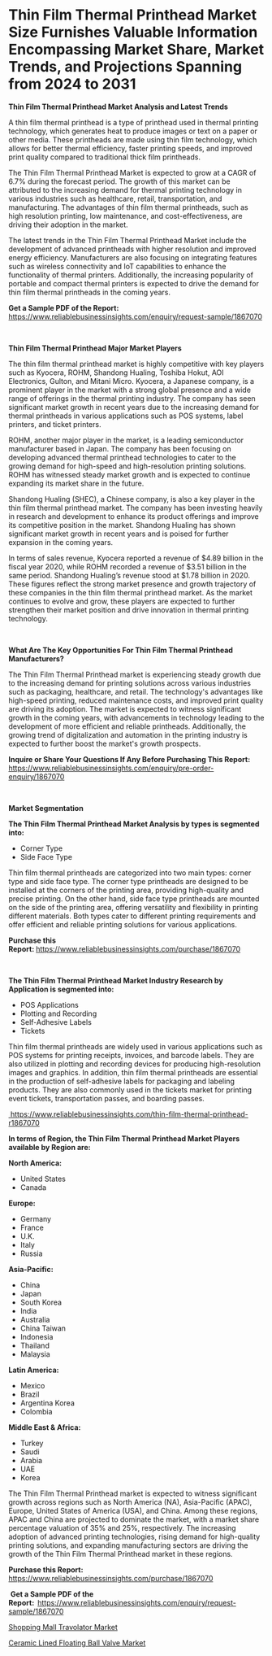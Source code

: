 <p><h1>Thin Film Thermal Printhead Market Size Furnishes Valuable Information Encompassing Market Share, Market Trends, and Projections Spanning from 2024 to 2031</h1></p><p><strong>Thin Film Thermal Printhead Market Analysis and Latest Trends</strong></p>
<p><p>A thin film thermal printhead is a type of printhead used in thermal printing technology, which generates heat to produce images or text on a paper or other media. These printheads are made using thin film technology, which allows for better thermal efficiency, faster printing speeds, and improved print quality compared to traditional thick film printheads.</p><p>The Thin Film Thermal Printhead Market is expected to grow at a CAGR of 6.7% during the forecast period. The growth of this market can be attributed to the increasing demand for thermal printing technology in various industries such as healthcare, retail, transportation, and manufacturing. The advantages of thin film thermal printheads, such as high resolution printing, low maintenance, and cost-effectiveness, are driving their adoption in the market.</p><p>The latest trends in the Thin Film Thermal Printhead Market include the development of advanced printheads with higher resolution and improved energy efficiency. Manufacturers are also focusing on integrating features such as wireless connectivity and IoT capabilities to enhance the functionality of thermal printers. Additionally, the increasing popularity of portable and compact thermal printers is expected to drive the demand for thin film thermal printheads in the coming years.</p></p>
<p><strong>Get a Sample PDF of the Report:&nbsp;</strong> <a href="https://www.reliablebusinessinsights.com/enquiry/request-sample/1867070">https://www.reliablebusinessinsights.com/enquiry/request-sample/1867070</a></p>
<p>&nbsp;</p>
<p><strong>Thin Film Thermal Printhead Major Market Players</strong></p>
<p><p>The thin film thermal printhead market is highly competitive with key players such as Kyocera, ROHM, Shandong Hualing, Toshiba Hokut, AOI Electronics, Gulton, and Mitani Micro. Kyocera, a Japanese company, is a prominent player in the market with a strong global presence and a wide range of offerings in the thermal printing industry. The company has seen significant market growth in recent years due to the increasing demand for thermal printheads in various applications such as POS systems, label printers, and ticket printers.</p><p>ROHM, another major player in the market, is a leading semiconductor manufacturer based in Japan. The company has been focusing on developing advanced thermal printhead technologies to cater to the growing demand for high-speed and high-resolution printing solutions. ROHM has witnessed steady market growth and is expected to continue expanding its market share in the future.</p><p>Shandong Hualing (SHEC), a Chinese company, is also a key player in the thin film thermal printhead market. The company has been investing heavily in research and development to enhance its product offerings and improve its competitive position in the market. Shandong Hualing has shown significant market growth in recent years and is poised for further expansion in the coming years.</p><p>In terms of sales revenue, Kyocera reported a revenue of $4.89 billion in the fiscal year 2020, while ROHM recorded a revenue of $3.51 billion in the same period. Shandong Hualing’s revenue stood at $1.78 billion in 2020. These figures reflect the strong market presence and growth trajectory of these companies in the thin film thermal printhead market. As the market continues to evolve and grow, these players are expected to further strengthen their market position and drive innovation in thermal printing technology.</p></p>
<p>&nbsp;</p>
<p><strong>What Are The Key Opportunities For Thin Film Thermal Printhead Manufacturers?</strong></p>
<p><p>The Thin Film Thermal Printhead market is experiencing steady growth due to the increasing demand for printing solutions across various industries such as packaging, healthcare, and retail. The technology's advantages like high-speed printing, reduced maintenance costs, and improved print quality are driving its adoption. The market is expected to witness significant growth in the coming years, with advancements in technology leading to the development of more efficient and reliable printheads. Additionally, the growing trend of digitalization and automation in the printing industry is expected to further boost the market's growth prospects.</p></p>
<p><strong>Inquire or Share Your Questions If Any Before Purchasing This Report:</strong> <a href="https://www.reliablebusinessinsights.com/enquiry/pre-order-enquiry/1867070">https://www.reliablebusinessinsights.com/enquiry/pre-order-enquiry/1867070</a></p>
<p>&nbsp;</p>
<p><strong>Market Segmentation</strong></p>
<p><strong>The Thin Film Thermal Printhead Market Analysis by types is segmented into:</strong></p>
<p><ul><li>Corner Type</li><li>Side Face Type</li></ul></p>
<p><p>Thin film thermal printheads are categorized into two main types: corner type and side face type. The corner type printheads are designed to be installed at the corners of the printing area, providing high-quality and precise printing. On the other hand, side face type printheads are mounted on the side of the printing area, offering versatility and flexibility in printing different materials. Both types cater to different printing requirements and offer efficient and reliable printing solutions for various applications.</p></p>
<p><strong>Purchase this Report:&nbsp;</strong><a href="https://www.reliablebusinessinsights.com/purchase/1867070">https://www.reliablebusinessinsights.com/purchase/1867070</a></p>
<p>&nbsp;</p>
<p><strong>The Thin Film Thermal Printhead Market Industry Research by Application is segmented into:</strong></p>
<p><ul><li>POS Applications</li><li>Plotting and Recording</li><li>Self-Adhesive Labels</li><li>Tickets</li></ul></p>
<p><p>Thin film thermal printheads are widely used in various applications such as POS systems for printing receipts, invoices, and barcode labels. They are also utilized in plotting and recording devices for producing high-resolution images and graphics. In addition, thin film thermal printheads are essential in the production of self-adhesive labels for packaging and labeling products. They are also commonly used in the tickets market for printing event tickets, transportation passes, and boarding passes.</p></p>
<p><a href="https://www.reliablebusinessinsights.com/thin-film-thermal-printhead-r1867070">&nbsp;https://www.reliablebusinessinsights.com/thin-film-thermal-printhead-r1867070</a></p>
<p><strong>In terms of Region, the Thin Film Thermal Printhead Market Players available by Region are:</strong></p>
<p>
    <p> <strong> North America: </strong>
        <ul>
            <li>United States</li>
            <li>Canada</li>
        </ul>
        </p> 
    <p> <strong> Europe: </strong>
        <ul>
            <li>Germany</li>
            <li>France</li>
            <li>U.K.</li>
            <li>Italy</li>
            <li>Russia</li>
        </ul>
        </p> 
    <p> <strong> Asia-Pacific: </strong>
        <ul>
            <li>China</li>
            <li>Japan</li>
            <li>South Korea</li>
            <li>India</li>
            <li>Australia</li>
            <li>China Taiwan</li>
            <li>Indonesia</li>
            <li>Thailand</li>
            <li>Malaysia</li>
        </ul>
        </p> 
    <p> <strong> Latin America: </strong>
        <ul>
            <li>Mexico</li>
            <li>Brazil</li>
            <li>Argentina Korea</li>
            <li>Colombia</li>
        </ul>
        </p> 
    <p> <strong> Middle East & Africa: </strong>
        <ul>
            <li>Turkey</li>
            <li>Saudi</li>
            <li>Arabia</li>
            <li>UAE</li>
            <li>Korea</li>
        </ul>
    </p>
    </p>
<p><p>The Thin Film Thermal Printhead market is expected to witness significant growth across regions such as North America (NA), Asia-Pacific (APAC), Europe, United States of America (USA), and China. Among these regions, APAC and China are projected to dominate the market, with a market share percentage valuation of 35% and 25%, respectively. The increasing adoption of advanced printing technologies, rising demand for high-quality printing solutions, and expanding manufacturing sectors are driving the growth of the Thin Film Thermal Printhead market in these regions.</p></p>
<p><strong>Purchase this Report: </strong><a href="https://www.reliablebusinessinsights.com/purchase/1867070">https://www.reliablebusinessinsights.com/purchase/1867070</a></p>
<p>&nbsp;<strong>Get a Sample PDF of the Report:&nbsp;&nbsp;</strong><a href="https://www.reliablebusinessinsights.com/enquiry/request-sample/1867070">https://www.reliablebusinessinsights.com/enquiry/request-sample/1867070</a></p>
<p><strong></strong></p>
<p><p><a href="https://github.com/wrwgzwbr35/Market-Research-Report-List-2/blob/main/shopping-mall-travolator-market.md">Shopping Mall Travolator Market</a></p><p><a href="https://github.com/mdhefjumiah/Market-Research-Report-List-2/blob/main/ceramic-lined-floating-ball-valve-market.md">Ceramic Lined Floating Ball Valve Market</a></p></p>